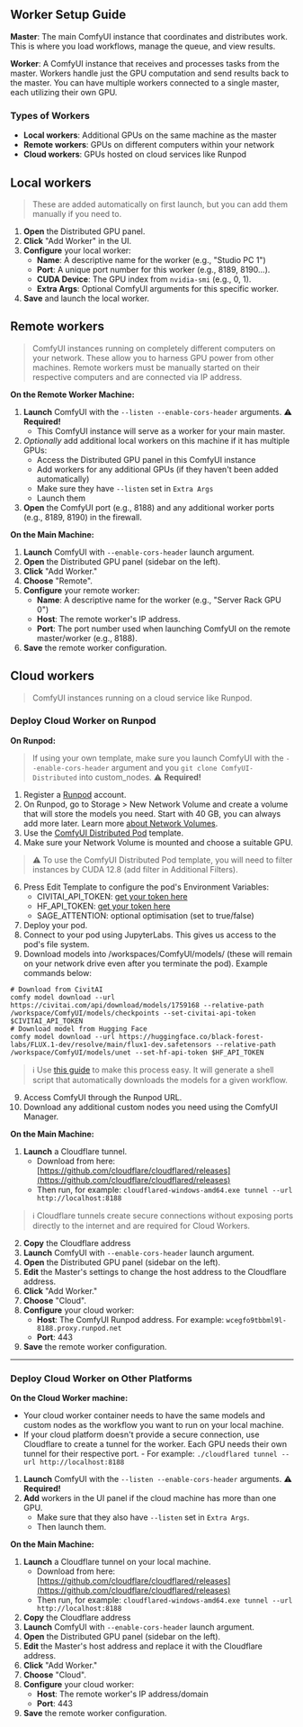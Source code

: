 ## Worker Setup Guide

**Master**: The main ComfyUI instance that coordinates and distributes work. This is where you load workflows, manage the queue, and view results.

**Worker**: A ComfyUI instance that receives and processes tasks from the master. Workers handle just the GPU computation and send results back to the master. You can have multiple workers connected to a single master, each utilizing their own GPU.

### Types of Workers

- **Local workers**: Additional GPUs on the same machine as the master
- **Remote workers**: GPUs on different computers within your network
- **Cloud workers**: GPUs hosted on cloud services like Runpod

## Local workers
> These are added automatically on first launch, but you can add them manually if you need to.

1. **Open** the Distributed GPU panel.
2. **Click** "Add Worker" in the UI.
3. **Configure** your local worker:
   - **Name**: A descriptive name for the worker (e.g., "Studio PC 1")
   - **Port**: A unique port number for this worker (e.g., 8189, 8190...).
   - **CUDA Device**: The GPU index from `nvidia-smi` (e.g., 0, 1).
   - **Extra Args**: Optional ComfyUI arguments for this specific worker.
4. **Save** and  launch the local worker.

## Remote workers
> ComfyUI instances running on completely different computers on your network. These allow you to harness GPU power from other machines. Remote workers must be manually started on their respective computers and are connected via IP address.

**On the Remote Worker Machine:**
1. **Launch** ComfyUI with the `--listen --enable-cors-header` arguments. ⚠️ **Required!**
   - This ComfyUI instance will serve as a worker for your main master.
2. *Optionally* add additional local workers on this machine if it has multiple GPUs:
   - Access the Distributed GPU panel in this ComfyUI instance
   - Add workers for any additional GPUs (if they haven't been added automatically)
   - Make sure they have `--listen` set in `Extra Args`
   - Launch them
3. **Open** the ComfyUI port (e.g., 8188) and any additional worker ports (e.g., 8189, 8190) in the firewall.
  
**On the Main Machine:**
1. **Launch** ComfyUI with `--enable-cors-header` launch argument.
2. **Open** the Distributed GPU panel (sidebar on the left).
3. **Click** "Add Worker."
4. **Choose** "Remote".
5. **Configure** your remote worker:
   - **Name**: A descriptive name for the worker (e.g., "Server Rack GPU 0")
   - **Host**: The remote worker's IP address.
   - **Port**: The port number used when launching ComfyUI on the remote master/worker (e.g., 8188).
6. **Save** the remote worker configuration.
  
## Cloud workers
> ComfyUI instances running on a cloud service like Runpod. 

### Deploy Cloud Worker on Runpod

**On Runpod:**
> If using your own template, make sure you launch ComfyUI with the `--enable-cors-header` argument and you `git clone ComfyUI-Distributed` into custom_nodes. ⚠️ **Required!**

1. Register a [Runpod](https://get.runpod.io/0bw29uf3ug0p) account.
2. On Runpod, go to Storage > New Network Volume and create a volume that will store the models you need. Start with 40 GB, you can always add more later. Learn more [about Network Volumes](https://docs.runpod.io/pods/storage/create-network-volumes).
3. Use the [ComfyUI Distributed Pod](https://console.runpod.io/deploy?template=m21ynvo8yo&ref=ak218p52) template.
4. Make sure your Network Volume is mounted and choose a suitable GPU.
> ⚠️ To use the ComfyUI Distributed Pod template, you will need to filter instances by CUDA 12.8 (add filter in Additional Filters).
6. Press Edit Template to configure the pod's Environment Variables:
	- CIVITAI_API_TOKEN: [get your token here](https://civitai.com/user/account)
	- HF_API_TOKEN: [get your token here](https://huggingface.co/settings/tokens)
	- SAGE_ATTENTION: optional optimisation (set to true/false)
5. Deploy your pod.
6. Connect to your pod using JupyterLabs. This gives us access to the pod's file system.
7. Download models into /workspaces/ComfyUI/models/ (these will remain on your network drive even after you terminate the pod). Example commands below:
```
# Download from CivitAI
comfy model download --url https://civitai.com/api/download/models/1759168 --relative-path /workspace/ComfyUI/models/checkpoints --set-civitai-api-token $CIVITAI_API_TOKEN
# Download model from Hugging Face
comfy model download --url https://huggingface.co/black-forest-labs/FLUX.1-dev/resolve/main/flux1-dev.safetensors --relative-path /workspace/ComfyUI/models/unet --set-hf-api-token $HF_API_TOKEN
```
> ℹ️ Use [this guide](model-download-script.md) to make this process easy. It will generate a shell script that automatically downloads the models for a given workflow.
9. Access ComfyUI through the Runpod URL.
10. Download any additional custom nodes you need using the ComfyUI Manager.

**On the Main Machine:**
1. **Launch** a Cloudflare tunnel.
   - Download from here: [https://github.com/cloudflare/cloudflared/releases](https://github.com/cloudflare/cloudflared/releases)
	- Then run, for example: `cloudflared-windows-amd64.exe tunnel --url http://localhost:8188`
> ℹ️ Cloudflare tunnels create secure connections without exposing ports directly to the internet and are required for Cloud Workers.
2. **Copy** the Cloudflare address
3. **Launch** ComfyUI with `--enable-cors-header` launch argument.
4. **Open** the Distributed GPU panel (sidebar on the left).
5. **Edit** the Master's settings to change the host address to the Cloudflare address.
6. **Click** "Add Worker."
7. **Choose** "Cloud".
8. **Configure** your cloud worker:
	- **Host**: The ComfyUI Runpod address. For example: `wcegfo9tbbml9l-8188.proxy.runpod.net`
	- **Port**: 443
9. **Save** the remote worker configuration.

---

### Deploy Cloud Worker on Other Platforms

**On the Cloud Worker machine:**
   - Your cloud worker container needs to have the same models and custom nodes as the workflow you want to run on your local machine.
   - If your cloud platform doesn't provide a secure connection, use Cloudflare to create a tunnel for the worker. Each GPU needs their own tunnel for their respective port.
	- For example: `./cloudflared tunnel --url http://localhost:8188`
1. **Launch** ComfyUI with the `--listen --enable-cors-header` arguments. ⚠️ **Required!**
2. **Add** workers in the UI panel if the cloud machine has more than one GPU.
   - Make sure that they also have `--listen` set in `Extra Args`.
   - Then launch them.
  
**On the Main Machine:**
1. **Launch** a Cloudflare tunnel on your local machine.
   - Download from here: [https://github.com/cloudflare/cloudflared/releases](https://github.com/cloudflare/cloudflared/releases)
   - Then run, for example: `cloudflared-windows-amd64.exe tunnel --url http://localhost:8188`
2. **Copy** the Cloudflare address
3. **Launch** ComfyUI with `--enable-cors-header` launch argument.
4. **Open** the Distributed GPU panel (sidebar on the left).
5. **Edit** the Master's host address and replace it with the Cloudflare address.
6. **Click** "Add Worker."
7. **Choose** "Cloud".
8. **Configure** your cloud worker:
   - **Host**: The remote worker's IP address/domain
   - **Port**: 443
9. **Save** the remote worker configuration.

